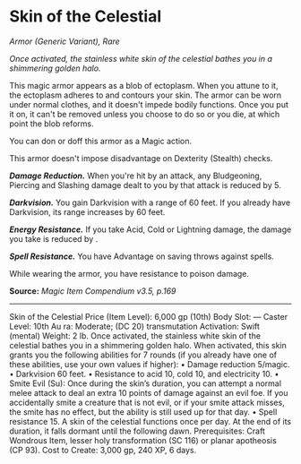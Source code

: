 # Skin of the Celestial
*Armor (Generic Variant), Rare*

*Once activated, the stainless white skin of the celestial bathes you in a shimmering golden halo.*

This magic armor appears as a blob of ectoplasm. When you attune to it, the ectoplasm adheres to and contours your skin. The armor can be worn under normal clothes, and it doesn't impede bodily functions. Once you put it on, it can't be removed unless you choose to do so or you die, at which point the blob reforms.

You can don or doff this armor as a Magic action.

This armor doesn't impose disadvantage on Dexterity (Stealth) checks.

***Damage Reduction.*** When you're hit by an attack, any Bludgeoning, Piercing and Slashing damage dealt to you by that attack is reduced by 5.

***Darkvision.*** You gain Darkvision with a range of 60 feet. If you already have Darkvision, its range increases by 60 feet.

***Energy Resistance.*** If you take Acid, Cold or Lightning damage, the damage you take is reduced by .

***Spell Resistance.*** You have Advantage on saving throws against spells.

While wearing the armor, you have resistance to poison damage.



**Source:** *Magic Item Compendium v3.5, p.169*

---
Skin of the Celestial
Price (Item Level): 6,000 gp
(10th)
Body Slot: —
Caster Level: 10th
Au ra: Moderate; (DC 20)
transmutation
Activation: Swift (mental)
Weight: 2 lb.
Once activated, the stainless white skin of the
celestial bathes you in a shimmering golden
halo.
When activated, this skin grants you the
following abilities for 7 rounds (if you
already have one of these abilities, use
your own values if higher):
• Damage reduction 5/magic.
• Darkvision 60 feet.
• Resistance to acid 10, cold 10, and electricity
10.
• Smite Evil (Su): Once during the skin’s
duration, you can attempt a normal
melee attack to deal an extra 10 points
of damage against an evil foe. If you
accidentally smite a creature that is
not evil, or if your smite attack misses,
the smite has no effect, but the ability
is still used up for that day.
• Spell resistance 15.
A skin of the celestial functions once per day.
At the end of its duration, it falls dormant
until the following dawn.
Prerequisites: Craft Wondrous Item, lesser
holy transformation (SC 116) or planar apotheosis
(CP 93).
Cost to Create: 3,000 gp, 240 XP, 6 days.